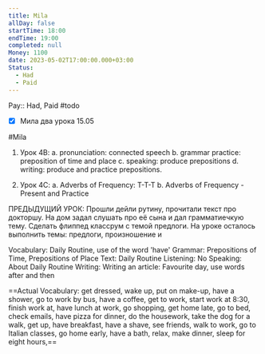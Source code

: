 ```yaml
---
title: Mila
allDay: false
startTime: 18:00
endTime: 19:00
completed: null
Money: 1100
date: 2023-05-02T17:00:00.000+03:00
Status:
  - Had
  - Paid
---
```

Pay:: Had, Paid
#todo 
- [x] Мила два урока 15.05


#Mila 

1. Урок 4B: 
	a. pronunciation: connected speech
	b. grammar practice: preposition of time and place
	c. speaking: produce prepositions
	d. writing: produce and practice prepositions.

1. Урок 4C:
	a. Adverbs of Frequency: T-T-T
	b. Adverbs of Frequency - Present and Practice


ПРЕДЫДУЩИЙ УРОК: Прошли дейли рутину, прочитали текст про докторшу. На дом задал слушать про её сына и дал грамматиечкую тему. Сделать флиппед классрум с темой предлоги. На уроке осталось выполнить темы: предлоги, произношение и


Vocabulary: Daily Routine, use of the word 'have'
Grammar: Prepositions of Time, Prepositions of Place
Text: Daily Routine
Listening: No
Speaking: About Daily Routine
Writing: Writing an article: Favourite day, use words after and then

==Actual Vocabulary: get dressed, wake up, put on make-up, have a shower, go to work by bus, have a coffee, get to work, start work at 8:30, finish work at, have lunch at work, go shopping, get home late, go to bed, check emails, have pizza for dinner, do the housework, take the dog for a walk, get up, have breakfast, have a shave, see friends, walk to work, go to Italian classes, go home early, have a bath, relax, make dinner, sleep for eight hours,==

